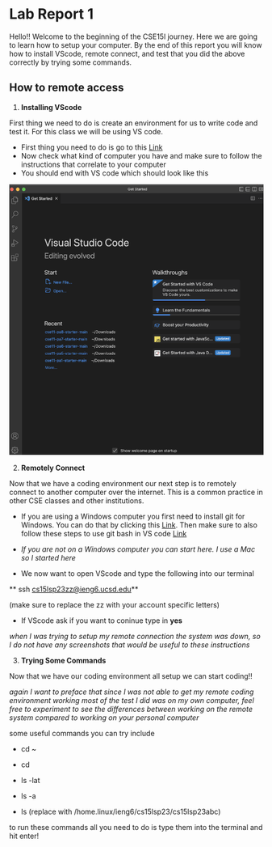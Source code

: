 # Lab Report 1

Hello!! Welcome to the beginning of the CSE15l journey. Here we are going to learn how to setup your computer. By the end of this report you will know how to install VScode, remote connect, and test that you did the above correctly by trying some commands.

## How to remote access
1. **Installing VScode**

First thing we need to do is create an environment for us to write code and test it. For this class we will be using VS code.

* First thing you need to do is go to this [Link](https://code.visualstudio.com/)
* Now check what kind of computer you have and make sure to follow the instructions that correlate to your computer
* You should end with VS code which should look like this 


![Image](VScode.jpg.png)

2. **Remotely Connect**

Now that we have a coding environment our next step is to remotely connect to another computer over the internet. This is a common practice in other CSE classes and other institutions.
* If you are using a Windows computer you first need to install git for Windows. You can do that by clicking this [Link](https://gitforwindows.org/). Then make sure to also follow these steps to use git bash in VS code [Link](https://stackoverflow.com/questions/42606837/how-do-i-use-bash-on-windows-from-the-visual-studio-code-integrated-terminal/50527994#50527994)
* *If you are not on a Windows computer you can start here. I use a Mac so I started here*

* We now want to open VScode and type the following into our terminal

** ssh cs15lsp23zz@ieng6.ucsd.edu**

(make sure to replace the zz with your account specific letters)

* If VScode ask if you want to coninue type in **yes**

*when I was trying to setup my remote connection the system was down, so I do not have any screenshots that would be useful to these instructions*

3. **Trying Some Commands**

Now that we have our coding environment all setup we can start coding!!

*again I want to preface that since I was not able to get my remote coding environment working most of the test I did was on my own computer, feel free to experiment to see the differences between working on the remote system compared to working on your personal computer*

some useful commands you can try include

* cd ~

* cd

* ls -lat

* ls -a

* ls <directory> (replace with /home.linux/ieng6/cs15lsp23/cs15lsp23abc)

to run these commands all you need to do is type them into the terminal and hit enter!

